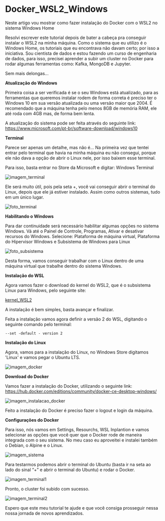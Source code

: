 # Docker_WSL2_Windows
Neste artigo vou mostrar como fazer instalação do Docker com o WSL2 no sistema Windows Home

Resolvi escrever este tutorial depois de bater a cabeça pra conseguir instalar o WSL2 na minha máquina. Como o sistema que eu utilizo é o Windows Home, os tutoriais que eu encontrava não davam certo; por isso a iniciativa.
Sou cientista de dados e estou fazendo um curso de engenharia de dados, para isso, precisei aprender a subir um cluster no Docker para rodar algumas ferramentas como: Kafka, MongoDB e Jupyter.

Sem mais delongas...

**Atualização do Windows**

Primeira coisa a ser verificada é se o seu Windows está atualizado, para as ferramentas que queremos instalar rodem de forma correta é preciso ter o Windows 10 em sua versão atualizada ou uma versão maior que 2004. É recomendado que a  máquina tenha pelo menos 8GB de memória RAM, ele até roda com 4GB mas, de forma bem lenta.

A atualização do sistema pode ser feita através do seguinte link: https://www.microsoft.com/pt-br/software-download/windows10


**Terminal**

Parece ser apenas um detalhe, mas não é… Na primeira vez que tentei entrar pelo terminal que havia na minha máquina eu não consegui, porque ele não dava a opção de abrir o Linux nele, por isso baixem esse terminal.

Para isso, basta entrar no Store da Microsoft e digitar: Windows Terminal


![imagem_terminal](https://github.com/Kelly002/Docker_WSL2_Windows/blob/main/imagem1.png)


Ele será muito útil, pois pela seta +, você vai conseguir abrir o terminal do Linux, depois que ele já estiver instalado. Assim como outros sistemas, tudo em um único lugar.


![foto_terminal](https://github.com/Kelly002/Docker_WSL2_Windows/blob/main/imagem2.png)


**Habilitando o Windows**

Para dar continuidade será necessário habilitar algumas opções no sistema Windows. Vá até o Painel de Controle, Programas, Ativar e desativar recursos do Windows. 
Selecione: Plataforma de máquina virtual, Plataforma do Hipervisor Windows e Subsistema de Windows para Linux

![foto_subsistema](https://github.com/Kelly002/Docker_WSL2_Windows/blob/main/imagem3.png)

Desta forma, vamos conseguir trabalhar com o Linux dentro de uma máquina virtual que trabalhe dentro do sistema Windows.

**Instalação do WSL**

Agora vamos fazer o download do kernel do WSL2, que é o subsistema Linux para Windows,  pelo seguinte site:

[kernel_WSL2](https://wslstorestorage.blob.core.windows.net/wslblob/wsl_update_x64.msi)


A instalação é bem simples, basta avançar e finalizar.

Feita a instalação vamos agora definir a versão 2 do WSL, digitando o seguinte comando pelo terminal:

```
--set -default - version 2
```

**Instalação do Linux**

Agora, vamos para a instalação do Linux, no Windows Store digitamos 'Linux' e vamos pegar o Ubuntu LTS.


![imagem_docker](https://github.com/Kelly002/Docker_WSL2_Windows/blob/main/imagem4.png)


**Download do Docker**

Vamos fazer a instalação do Docker, utilizando o seguinte link: https://hub.docker.com/editions/community/docker-ce-desktop-windows/


![imagem_instalacao_docker](https://github.com/Kelly002/Docker_WSL2_Windows/blob/main/imagem6.png)


Feito a instalação do Docker é preciso fazer o logout e login da máquina.

**Configurações do Docker**

Para isso, nós vamos em Settings, Resourchs, WSL Inplantion e vamos selecionar as opções que você quer que o Docker rode de maneira integrada com o seu sistema. No meu caso eu aproveitei e instalei também o Debian, o Alpine e o Linux.


![imagem_sistema](https://github.com/Kelly002/Docker_WSL2_Windows/blob/main/imagem7.png)


Para testarmos podemos abrir o terminal do Ubuntu (basta ir na seta ao lado do sinal “+” e abrir o terminal do Ubuntu) e rodar o Docker.


![imagem_terminal1](https://github.com/Kelly002/Docker_WSL2_Windows/blob/main/imagem8.png)


Pronto, o cluster foi subido com sucesso.


![imagem_terminal2](https://github.com/Kelly002/Docker_WSL2_Windows/blob/main/imagem9.png)


Espero que este meu tutorial te ajude e que você consiga prosseguir nessa nossa jornada de novos aprendizados.








